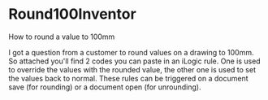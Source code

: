 # Round100Inventor
How to round a value to 100mm

I got a question from a customer to round values on a drawing to 100mm. So attached you'll find 2 codes you can paste in an iLogic rule. One is used to override the values with the rounded value, the other one is used to set the values back to normal. These rules can be triggered on a document save (for rounding) or a document open (for unrounding).

